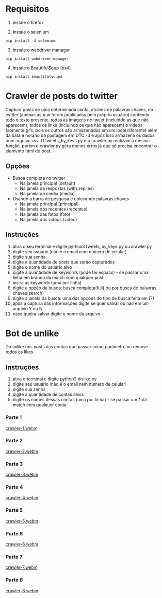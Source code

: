 # Requisitos

1. instale o firefox

2. instale o selenium
```
pip install -U selenium
```
3. instale o webdriver manager
```
pip install webdriver-manager
```
4. instale o BeautifulSoup (bs4)
```
pip install beautifulsoup4
```

# Crawler de posts do twitter

Captura posts de uma determinada conta, atráves de palavras chaves, do twitter (apenas as que foram publicadas pelo próprio usuário) contendo
todo o texto presente, todas as imagens no tweet (incluindo as que não aparecem), todos os links (incluindo os que não aparecem) e
videos (somente gifs, pois os outros são armazenados em um local diferente) além da data e horário da postagem em UTC -3 e após isso armazena os dados num arquivo csv. O tweets_by_keys.py e o crawler.py realizam a mesma função, porém o crawler.py gera menos erros já que só precisa encontrar o elemento html do post.

## Opções
- Busca completa no twitter
    - Na janela principal (default)
    - Na janela de respostas (with_replies)
    - Na janela de media (media)
- Usando a barra de pesquisa e colocando palavras chaves
    - Na janela principal (principal)
    - Na janela dos recentes (recentes)
    - Na janela das fotos (foto)
    - Na janela dos videos (video)

## Instruções

1. abra o seu terminal e digite python3 tweets_by_keys.py ou crawler.py
2. digite seu usuário (não é o email nem número de celular)
3. digite sua senha
4. digite a quantidade de posts que serão capturados
5. digite o nome do usuário alvo
6. digite a quantidade de keywords (pode ter espaço) - se passar uma linha em branco dá match com qualquer post
7. insira as keywords (uma por linha)
8. digite a opção da busca: busca completa(full) ou por busca de palavras chaves(search)
9. digite a janela da busca: uma das opções do tipo de busca feita em (7)
10. após a captura das informações digite se quer salvar ou não em um arquivo Y ou N
11. caso queira salvar digite o nome do arquivo

# Bot de unlike

Dá unlike nos posts das contas que passar como parâmetro ou remove todos os likes

## Instruções

1. abra o terminal e digite python3 dislike.py
2. digite seu usuário (não é o email nem número de celular)
3. digite sua senha
4. digite a quantidade de contas alvos
5. digite os nomes dessas contas (uma por linha) - se passar um * dá match com qualquer conta

### Parte 1
[crawler-1.webm](https://github.com/ThiagoFBastos/crawler_twitter/assets/40869714/e8f6631f-b275-4ad3-8569-5b6556a0a616)

### Parte 2
[crawler-2.webm](https://github.com/ThiagoFBastos/crawler_twitter/assets/40869714/87c7a47a-1b72-4b41-8c9c-55b839d31636)

### Parte 3
[crawler-3.webm](https://github.com/ThiagoFBastos/crawler_twitter/assets/40869714/23ff993a-f77d-4ab4-a74e-d136732fc44f)

### Parte 4
[crawler-4.webm](https://github.com/ThiagoFBastos/crawler_twitter/assets/40869714/a07279f5-03fa-439c-a12b-56c2beffcef7)

### Parte 5
[crawler-5.webm](https://github.com/ThiagoFBastos/crawler_twitter/assets/40869714/6c803999-76fc-48eb-8dbe-f4e1f148c425)

### Parte 6
[crawler-6.webm](https://github.com/ThiagoFBastos/crawler_twitter/assets/40869714/9d1c46b0-3ec5-437c-8889-6145bd6501e7)

### Parte 7
[crawler-7.webm](https://github.com/ThiagoFBastos/crawler_twitter/assets/40869714/26bc8175-4328-4f98-b5f0-b8412ee8c0b9)

### Parte 8
[crawler-8.webm](https://github.com/ThiagoFBastos/crawler_twitter/assets/40869714/c86dabc2-b946-4eac-8e63-c115412112c9)



